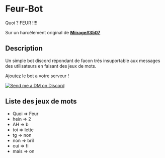 # Feur-Bot

Quoi ? FEUR !!!!

Sur un harcèlement original de [**Miirage#3507**](https://discord.com/users/886556908876611614)

## Description

Un simple bot discord répondant de facon très insuportable aux messages des utilisateurs en faisant des jeux de mots.

Ajoutez le bot a votre serveur !

<a href="https://discord.com/api/oauth2/authorize?client_id=975313345211154492&permissions=274945227776&scope=bot" target="_blank">
    <img src="https://img.shields.io/badge/-Discord-5865F2?style=for-the-badge&logo=discord&logoColor=white" alt="Send me a DM on Discord">
  </a>

## Liste des jeux de mots

- Quoi => Feur
- hein => 2
- AH => b
- toi => lette
- tg => non
- non => bril
- oui => fi
- mais => on
